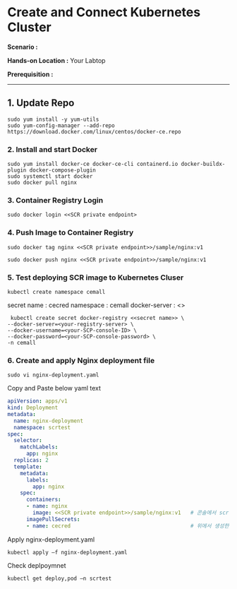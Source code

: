 # Create and Connect Kubernetes Cluster

  **Scenario :** 

  **Hands-on Location :** Your Labtop

  **Prerequisition :** 

---


## 1. Update Repo

    sudo yum install -y yum-utils
    sudo yum-config-manager --add-repo https://download.docker.com/linux/centos/docker-ce.repo

### 2. Install and start Docker

    sudo yum install docker-ce docker-ce-cli containerd.io docker-buildx-plugin docker-compose-plugin
    sudo systemctl start docker
    sudo docker pull nginx


### 3. Container Registry Login

    sudo docker login <<SCR private endpoint>


### 4. Push Image to Container Registry 

    sudo docker tag nginx <<SCR private endpoint>>/sample/nginx:v1

    sudo docker push nginx <<SCR private endpoint>>/sample/nginx:v1

### 5. Test deploying SCR image to Kubernetes Cluser 

    kubectl create namespace cemall

secret name : cecred
namespace : cemall
docker-server : <<SCR private endpoint>>

     kubectl create secret docker-registry <<secret name>> \
    --docker-server=<your-registry-server> \
    --docker-username=<your-SCP-console-ID> \
    --docker-password=<your-SCP-console-password> \
    -n cemall

### 6. Create and apply Nginx deployment file  

    sudo vi nginx-deployment.yaml

Copy and Paste below yaml text

```yaml
apiVersion: apps/v1
kind: Deployment
metadata:
  name: nginx-deployment
  namespace: scrtest
spec:
  selector:
    matchLabels:
      app: nginx
  replicas: 2
  template:
    metadata:
      labels:
        app: nginx
    spec:
      containers:
      - name: nginx
        image: <<SCR private endpoint>>/sample/nginx:v1   # 콘솔에서 scr image 확인 후 변경
      imagePullSecrets:
      - name: cecred                                      # 위에서 생성한 secret name 작성
```

Apply nginx-deployment.yaml

    kubectl apply –f nginx-deployment.yaml

Check deplpoymnet

    kubectl get deploy,pod –n scrtest

